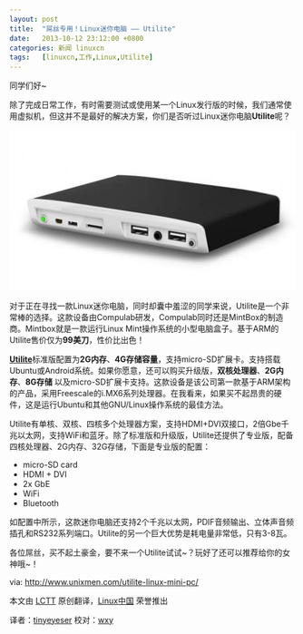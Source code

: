 ```yaml
---
layout: post
title:	"屌丝专用！Linux迷你电脑 —— Utilite"
date:	2013-10-12 23:12:00 +0800 
categories:	新闻 linuxcn 
tags:	[linuxcn,工作,Linux,Utilite]
---
```



同学们好~


除了完成日常工作，有时需要测试或使用某一个Linux发行版的时候，我们通常使用虚拟机，但这并不是最好的解决方案，你们是否听过Linux迷你电脑**Utilite**呢？


 ![](/Asserts/Images/album/201310/12/221344clmd944myozsi44c.jpg)


对于正在寻找一款Linux迷你电脑，同时却囊中羞涩的同学来说，Utilite是一个非常棒的选择。这款设备由Compulab研发，Compulab同时还是MintBox的制造商。Mintbox就是一款运行Linux Mint操作系统的小型电脑盒子。基于ARM的Utilite售价仅为**99美刀**，性价比出色！


[**Utilite**](http://utilite-computer.com/web/home)标准版配置为**2G内存**、**4G存储容量**，支持micro-SD扩展卡。支持搭载Ubuntu或Android系统。如果你愿意，还可以购买升级版，**双核处理器**、**2G内存**、**8G存储** 以及micro-SD扩展卡支持。这款设备是该公司第一款基于ARM架构的产品，采用Freescale的i.MX6系列处理器。在我看来，如果买不起昂贵的硬件，这是运行Ubuntu和其他GNU/Linux操作系统的最佳方法。


Utilite有单核、双核、四核多个处理器方案，支持HDMI+DVI双接口，2倍Gbe千兆以太网，支持WiFi和蓝牙。除了标准版和升级版，Utilite还提供了专业版，配备四核处理器、2G内存、32G存储，下面是专业版的配置：


* micro-SD card
* HDMI + DVI
* 2x GbE
* WiFi
* Bluetooth


如配置中所示，这款迷你电脑还支持2个千兆以太网，PDIF音频输出、立体声音频插孔和RS232系列端口。Utilite的另一个巨大优势是耗电量非常低，只有3-8瓦。


各位屌丝，买不起土豪金，要不来一个Utilite试试~？玩好了还可以推荐给你的女神哦~！


 


via: <http://www.unixmen.com/utilite-linux-mini-pc/>


本文由 [LCTT](https://github.com/LCTT/TranslateProject) 原创翻译，[Linux中国](http://linux.cn/) 荣誉推出


译者：[tinyeyeser](https://github.com/tinyeyeser) 校对：[wxy](https://github.com/wxy)
